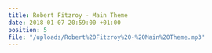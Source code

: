 ```yaml
---
title: Robert Fitzroy - Main Theme
date: 2018-01-07 20:59:00 +01:00
position: 5
file: "/uploads/Robert%20Fitzroy%20-%20Main%20Theme.mp3"
---
```


